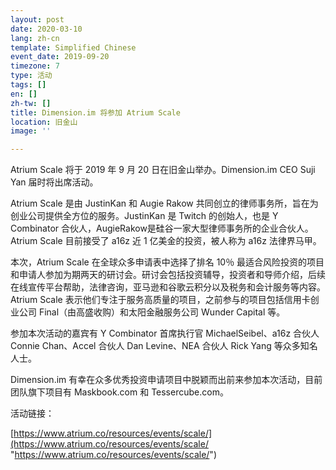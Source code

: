 ```yaml
---
layout: post
date: 2020-03-10
lang: zh-cn
template: Simplified Chinese
event_date: 2019-09-20
timezone: 7
type: 活动
tags: []
en: []
zh-tw: []
title: Dimension.im 将参加 Atrium Scale
location: 旧金山
image: ''

---
```

Atrium Scale 将于 2019 年 9 月 20 日在旧金山举办。Dimension.im CEO Suji Yan 届时将出席活动。

Atrium Scale 是由 JustinKan 和 Augie Rakow 共同创立的律师事务所，旨在为创业公司提供全方位的服务。JustinKan 是 Twitch 的创始人，也是 Y Combinator 合伙人，AugieRakow是硅谷一家大型律师事务所的企业合伙人。Atrium Scale 目前接受了 a16z 近 1 亿美金的投资，被人称为 a16z 法律界马甲。

本次，Atrium Scale 在全球众多申请表中选择了排名 10％ 最适合风险投资的项目和申请人参加为期两天的研讨会。研讨会包括投资辅导，投资者和导师介绍，后续在线宣传平台帮助，法律咨询，亚马逊和谷歌云积分以及税务和会计服务等内容。Atrium Scale 表示他们专注于服务高质量的项目，之前参与的项目包括信用卡创业公司 Final（由高盛收购）和太阳金融服务公司 Wunder Capital 等。

参加本次活动的嘉宾有 Y Combinator 首席执行官 MichaelSeibel、a16z 合伙人 Connie Chan、Accel 合伙人 Dan Levine、NEA 合伙人 Rick Yang 等众多知名人士。

Dimension.im 有幸在众多优秀投资申请项目中脱颖而出前来参加本次活动，目前团队旗下项目有 Maskbook.com 和 Tessercube.com。

活动链接：

[https://www.atrium.co/resources/events/scale/](https://www.atrium.co/resources/events/scale/ "https://www.atrium.co/resources/events/scale/")